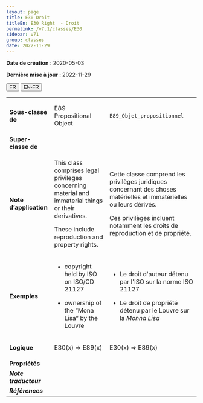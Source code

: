 ```yaml
---
layout: page
title: E30 Droit
titleEn: E30 Right  - Droit
permalink: /v7.1/classes/E30
sidebar: v71
group: classes
date: 2022-11-29
---
```


**Date de création** : 2020-05-03

**Dernière mise à jour** : 2022-11-29

<div class="lang-buttons">
  <button id="fr" class="activate">FR</button>
  <button id="en-fr">EN-FR</button>
</div>

<table>
				<tbody>
				<tr>
					<td><strong>Sous-classe de</strong></td>
					<td class="en"><p>E89 Propositional Object<strong></strong></p>
							<p></p>
							</td>
						<td><p><code class="language-plaintext highlighter-rouge">E89_Objet_propositionnel</code> </p>
							</td>
						</tr>
					<tr>
					<td><strong>Super-classe de</strong></td>
					<td class="en"><p></p>
							</td>
						<td><p></p>
							</td>
						</tr>
					<tr>
					<td><strong>Note d’application</strong></td>
					<td class="en"><p>This class comprises legal privileges concerning material and immaterial things or their derivatives. <strong></strong></p>
							<p>These include reproduction and property rights.</p>
							</td>
						<td><p>Cette classe comprend les privilèges juridiques concernant des choses matérielles et immatérielles ou leurs dérivés.</p>
							<p>Ces privilèges incluent notamment les droits de reproduction et de propriété.</p>
							</td>
						</tr>
					<tr>
					<td><strong>Exemples</strong></td>
					<td class="en"><ul><li><p>copyright held by ISO on ISO/CD 21127<strong></strong></p>
							</li>
									<li><p>ownership of the “Mona Lisa” by the Louvre<strong></strong></p>
							</li></ul>
										<p></p>
							</td>
						<td><ul><li><p>Le droit d'auteur détenu par l'ISO sur la norme ISO 21127</p>
							</li>
									<li><p>Le droit de propriété détenu par le Louvre sur la <em>Monna Lisa</em></p>
							</li></ul>
										</td>
						</tr>
					<tr>
					<td><strong>Logique</strong></td>
					<td class="en"><p>E30(x) ⇒ E89(x)</p>
							</td>
						<td><p>E30(x) ⇒ E89(x)</p>
							</td>
						</tr>
					<tr>
					<td><strong>Propriétés</strong></td>
					<td class="en"><p></p>
							</td>
						<td><p></p>
							</td>
						</tr>
					<tr>
					<td><strong><em>Note traducteur</em></strong></td>
					<td colspan="2"><p></p>
							</td>
						</tr>
					<tr>
					<td><strong><em>Références</em></strong></td>
					<td colspan="2"><p></p>
							</td>
						</tr>
					</tbody>
				</table>
				